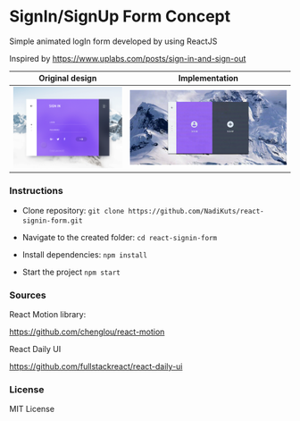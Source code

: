# SignIn/SignUp Form Concept
Simple animated logIn form developed by using ReactJS

Inspired by https://www.uplabs.com/posts/sign-in-and-sign-out

|      Original design      |  Implementation         |
| ------------------------- |:-----------------------:|
| ![Output sample](preview.gif)|![Output sample](logIn.gif) |


### Instructions
- Clone repository: `git clone https://github.com/NadiKuts/react-signin-form.git`

- Navigate to the created folder: `cd react-signin-form`

- Install dependencies: `npm install`

- Start the project `npm start`

### Sources
React Motion library:

https://github.com/chenglou/react-motion

React Daily UI

https://github.com/fullstackreact/react-daily-ui

### License
MIT License
